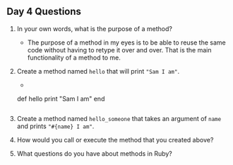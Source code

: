 ## Day 4 Questions

1. In your own words, what is the purpose of a method?

    - The purpose of a method in my eyes is to be able to reuse the same code without having to retype it
    over and over. That is the main functionality of a method to me.

1. Create a method named `hello` that will print `"Sam I am"`.

    - ```ruby
    def hello
        print "Sam I am"
    end 
    ``` 

1. Create a method named `hello_someone` that takes an argument of `name` and prints `"#{name} I am"`.

1. How would you call or execute the method that you created above?

1. What questions do you have about methods in Ruby?
